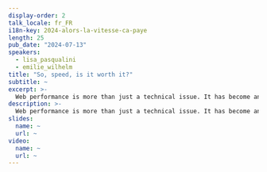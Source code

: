 ```yaml
---
display-order: 2
talk_locale: fr_FR
i18n-key: 2024-alors-la-vitesse-ca-paye
length: 25
pub_date: "2024-07-13"
speakers:
  - lisa_pasqualini
  - emilie_wilhelm
title: "So, speed, is it worth it?"
subtitle: ~
excerpt: >-
  Web performance is more than just a technical issue. It has become an essential strategic lever for companies seeking to maximize conversions and improve sales. Come and discover at this conference the real impact of webperf, and how the speed of your website can boost your conversion rates. Explore with us the crucial link between performance and business, understand the difference between correlation and causation, and learn proven methods for validating the impact of webperf through A/B testing. No more clichés about Amazon where 100ms = 1% sales. Learn from our real-life experiences with real customers and avoid common pitfalls.
description: >-
  Web performance is more than just a technical issue. It has become an essential strategic lever for companies seeking to maximize conversions and improve sales. Come and discover at this conference the real impact of webperf, and how the speed of your website can boost your conversion rates. Explore with us the crucial link between performance and business, understand the difference between correlation and causation, and learn proven methods for validating the impact of webperf through A/B testing. No more clichés about Amazon where 100ms = 1% sales. Learn from our real-life experiences with real customers and avoid common pitfalls.
slides:
  name: ~
  url: ~
video:
  name: ~
  url: ~
---
```

